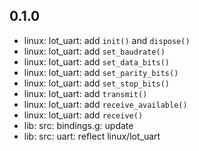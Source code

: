 ## 0.1.0

- linux: lot_uart: add `init()` and `dispose()`
- linux: lot_uart: add `set_baudrate()`
- linux: lot_uart: add `set_data_bits()`
- linux: lot_uart: add `set_parity_bits()`
- linux: lot_uart: add `set_stop_bits()`
- linux: lot_uart: add `transmit()`
- linux: lot_uart: add `receive_available()`
- linux: lot_uart: add `receive()`
- lib: src: bindings.g: update
- lib: src: uart: reflect linux/lot_uart
